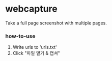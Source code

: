 # webcapture
Take a full page screenshot with multiple pages.

### how-to-use
1. Write urls to 'urls.txt'
2. Click "파일 열기 & 캡쳐"
